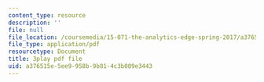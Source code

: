 ```yaml
---
content_type: resource
description: ''
file: null
file_location: /coursemedia/15-071-the-analytics-edge-spring-2017/a376515e5ee9958b9b814c3b009e3443_8ryWylXv0WE.pdf
file_type: application/pdf
resourcetype: Document
title: 3play pdf file
uid: a376515e-5ee9-958b-9b81-4c3b009e3443
---
```

